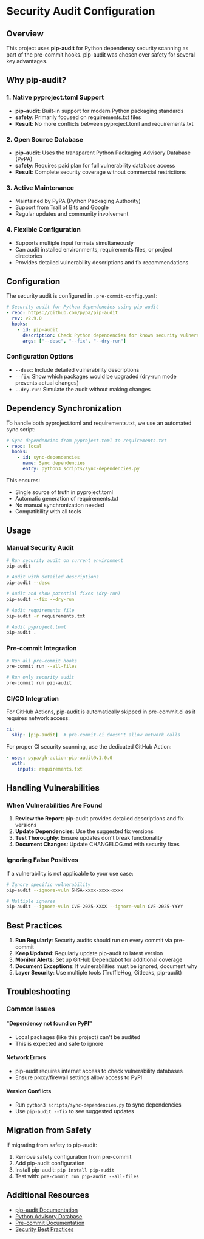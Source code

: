 # Security Audit Configuration

## Overview

This project uses **pip-audit** for Python dependency security scanning as part of the pre-commit hooks. pip-audit was chosen over safety for several key advantages.

## Why pip-audit?

### 1. Native pyproject.toml Support
- **pip-audit**: Built-in support for modern Python packaging standards
- **safety**: Primarily focused on requirements.txt files
- **Result**: No more conflicts between pyproject.toml and requirements.txt

### 2. Open Source Database
- **pip-audit**: Uses the transparent Python Packaging Advisory Database (PyPA)
- **safety**: Requires paid plan for full vulnerability database access
- **Result**: Complete security coverage without commercial restrictions

### 3. Active Maintenance
- Maintained by PyPA (Python Packaging Authority)
- Support from Trail of Bits and Google
- Regular updates and community involvement

### 4. Flexible Configuration
- Supports multiple input formats simultaneously
- Can audit installed environments, requirements files, or project directories
- Provides detailed vulnerability descriptions and fix recommendations

## Configuration

The security audit is configured in `.pre-commit-config.yaml`:

```yaml
# Security audit for Python dependencies using pip-audit
- repo: https://github.com/pypa/pip-audit
  rev: v2.9.0
  hooks:
    - id: pip-audit
      description: Check Python dependencies for known security vulnerabilities
      args: ["--desc", "--fix", "--dry-run"]
```

### Configuration Options

- `--desc`: Include detailed vulnerability descriptions
- `--fix`: Show which packages would be upgraded (dry-run mode prevents actual changes)
- `--dry-run`: Simulate the audit without making changes

## Dependency Synchronization

To handle both pyproject.toml and requirements.txt, we use an automated sync script:

```yaml
# Sync dependencies from pyproject.toml to requirements.txt
- repo: local
  hooks:
    - id: sync-dependencies
      name: Sync dependencies
      entry: python3 scripts/sync-dependencies.py
```

This ensures:
- Single source of truth in pyproject.toml
- Automatic generation of requirements.txt
- No manual synchronization needed
- Compatibility with all tools

## Usage

### Manual Security Audit
```bash
# Run security audit on current environment
pip-audit

# Audit with detailed descriptions
pip-audit --desc

# Audit and show potential fixes (dry-run)
pip-audit --fix --dry-run

# Audit requirements file
pip-audit -r requirements.txt

# Audit pyproject.toml
pip-audit .
```

### Pre-commit Integration
```bash
# Run all pre-commit hooks
pre-commit run --all-files

# Run only security audit
pre-commit run pip-audit
```

### CI/CD Integration
For GitHub Actions, pip-audit is automatically skipped in pre-commit.ci as it requires network access:

```yaml
ci:
  skip: [pip-audit]  # pre-commit.ci doesn't allow network calls
```

For proper CI security scanning, use the dedicated GitHub Action:

```yaml
- uses: pypa/gh-action-pip-audit@v1.0.0
  with:
    inputs: requirements.txt
```

## Handling Vulnerabilities

### When Vulnerabilities Are Found

1. **Review the Report**: pip-audit provides detailed descriptions and fix versions
2. **Update Dependencies**: Use the suggested fix versions
3. **Test Thoroughly**: Ensure updates don't break functionality
4. **Document Changes**: Update CHANGELOG.md with security fixes

### Ignoring False Positives

If a vulnerability is not applicable to your use case:

```bash
# Ignore specific vulnerability
pip-audit --ignore-vuln GHSA-xxxx-xxxx-xxxx

# Multiple ignores
pip-audit --ignore-vuln CVE-2025-XXXX --ignore-vuln CVE-2025-YYYY
```

## Best Practices

1. **Run Regularly**: Security audits should run on every commit via pre-commit
2. **Keep Updated**: Regularly update pip-audit to latest version
3. **Monitor Alerts**: Set up GitHub Dependabot for additional coverage
4. **Document Exceptions**: If vulnerabilities must be ignored, document why
5. **Layer Security**: Use multiple tools (TruffleHog, Gitleaks, pip-audit)

## Troubleshooting

### Common Issues

#### "Dependency not found on PyPI"
- Local packages (like this project) can't be audited
- This is expected and safe to ignore

#### Network Errors
- pip-audit requires internet access to check vulnerability databases
- Ensure proxy/firewall settings allow access to PyPI

#### Version Conflicts
- Run `python3 scripts/sync-dependencies.py` to sync dependencies
- Use `pip-audit --fix` to see suggested updates

## Migration from Safety

If migrating from safety to pip-audit:

1. Remove safety configuration from pre-commit
2. Add pip-audit configuration
3. Install pip-audit: `pip install pip-audit`
4. Test with: `pre-commit run pip-audit --all-files`

## Additional Resources

- [pip-audit Documentation](https://github.com/pypa/pip-audit)
- [Python Advisory Database](https://github.com/pypa/advisory-database)
- [Pre-commit Documentation](https://pre-commit.com/)
- [Security Best Practices](https://owasp.org/www-project-top-ten/)
